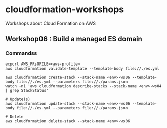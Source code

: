 # cloudformation-workshops
Workshops about Cloud Formation on AWS

## Workshop06 : Build a managed ES domain

### Commandss
```
export AWS_PRsOFILE=<aws-profile>
aws cloudformation validate-template --template-body file://./es.yml

aws cloudformation create-stack --stack-name <env>-ws06 --template-body file://./es.yml --parameters file://./params.json
watch -n1 'aws cloudformation describe-stacks --stack-name <env>-ws04 | grep StackStatus'

# Update(s)
aws cloudformation update-stack --stack-name <env>-ws06 --template-body file://./es.yml --parameters file://./params.json

# Delete
aws cloudformation delete-stack --stack-name <env>-ws06
```
